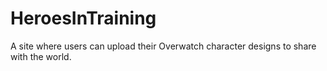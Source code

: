 # HeroesInTraining

A site where users can upload their Overwatch character designs to share with the world.

